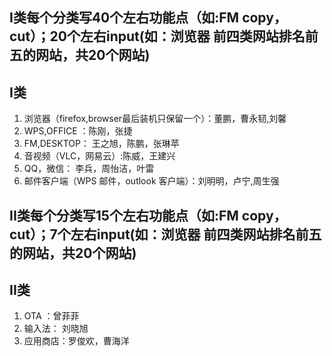 ## I类每个分类写40个左右功能点（如:FM copy，cut）；20个左右input(如：浏览器 前四类网站排名前五的网站，共20个网站)
## I类
1. 浏览器（firefox,browser最后装机只保留一个）：董鹏，曹永韧,刘馨
2. WPS,OFFICE ：陈刚，张捷
3. FM,DESKTOP： 王之旭，陈鹏，张琳苹
4. 音视频（VLC，网易云）:陈威，王建兴
5. QQ，微信： 李兵，周怡洁，叶雷
6. 邮件客户端（WPS 邮件，outlook 客户端）：刘明明，卢宁,周生强


## II类每个分类写15个左右功能点（如:FM copy，cut）；7个左右input(如：浏览器 前四类网站排名前五的网站，共20个网站)
## II类
1. OTA ：曾菲菲
2. 输入法： 刘晓旭
3. 应用商店：罗俊欢，曹海洋
